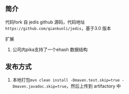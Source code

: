 ## 简介


代码fork 自 jedis github 源码，代码地址` https://github.com/qiankunli/jedis`，基于3.0 版本

扩展

1. 公司内pika支持了一个ehash 数据结构


## 发布方式


1. 本地打包`mvn clean install -Dmaven.test.skip=true -Dmaven.javadoc.skip=true`，然后上传到 artifactory 中
